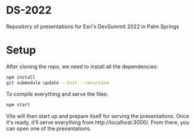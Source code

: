 # DS-2022
Repository of presentations for Esri's DevSummit 2022 in Palm Springs

# Setup

After cloning the repo, we need to install all the dependencies:

```bash
npm install
git submodule update --init --recursive
```

To compile everything and serve the files:

```bash
npm start
```

Vite will then start up and prepare itself for serving the presentations. Once it's ready, it'll serve everything from http://localhost:3000/. From there, you can open one of the presentations.
